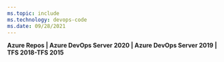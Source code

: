 ```yaml
---
ms.topic: include
ms.technology: devops-code
ms.date: 09/28/2021
---
```


**Azure Repos | Azure DevOps Server 2020 | Azure DevOps Server 2019 | TFS 2018-TFS 2015** 


